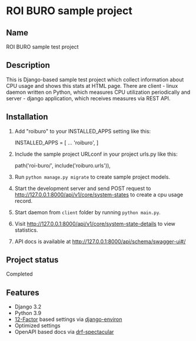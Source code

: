# ROI BURO sample project

## Name
ROI BURO sample test project

## Description
This is Django-based sample test project which collect information about CPU usage and shows this stats at HTML page.
There are client - linux daemon written on Python, which measures CPU utilization periodically and server - django application, which receives measures via REST API.

## Installation

1. Add "roiburo" to your INSTALLED_APPS setting like this:

    INSTALLED_APPS = [
        ...
        'roiburo',
    ]

2. Include the sample project URLconf in your project urls.py like this:

    path('roi-buro/', include('roiburo.urls')),

3. Run ``python manage.py migrate`` to create sample project models.

4. Start the development server and send POST request to http://127.0.0.1:8000/api/v1/core/system-states
   to create a cpu usage record.

5. Start daemon from ``client`` folder by running ``python main.py``.

6. Visit http://127.0.0.1:8000/api/v1/core/system-state-details to view statistics.

7. API docs is available at http://127.0.0.1:8000/api/schema/swagger-ui#/

## Project status
Completed

## Features

-   Django 3.2
-   Python 3.9
-   [12-Factor](http://12factor.net/) based settings via [django-environ](https://github.com/joke2k/django-environ)
-   Optimized settings
-   OpenAPI based docs via [drf-spectacular](https://github.com/tfranzel/drf-spectacular)